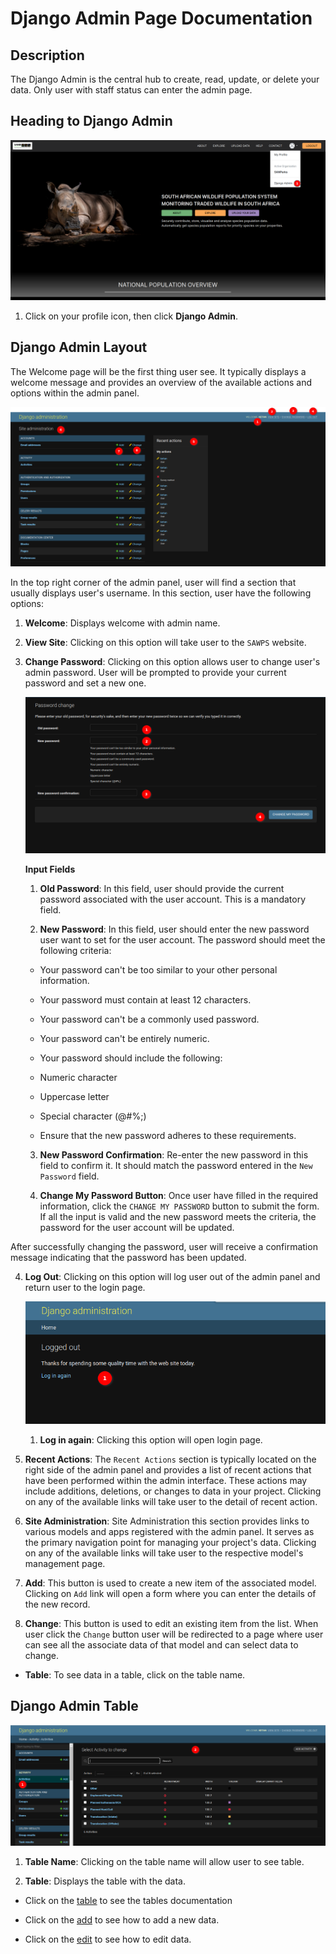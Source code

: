 # Django Admin Page Documentation

## Description

The Django Admin is the central hub to create, read, update, or delete your data. Only user with staff status can enter the admin page.

## Heading to Django Admin

_![Django Admin](./img/admin-1.png)_

1. Click on your profile icon, then click **Django Admin**.

## Django Admin Layout

The Welcome page will be the first thing user see. It typically displays a welcome message and provides an overview of the available actions and options within the admin panel.

_![Django Admin Layout](./img/admin-2.png)_

In the top right corner of the admin panel, user will find a section that usually displays user's username. In this section, user have the following options:

1. **Welcome**: Displays welcome with admin name.

2. **View Site**: Clicking on this option will take user to the `SAWPS` website.

3. **Change Password**: Clicking on this option allows user to change user's admin password. User will be prompted to provide your current password and set a new one.

    ![Change Password](./img/admin-8.png)

    **Input Fields**

    1. **Old Password**: In this field, user should provide the current password associated with the user account. This is a mandatory field.

    2. **New Password**: In this field, user should enter the new password user want to set for the user account. The password should meet the following criteria:

    * Your password can't be too similar to your other personal information.
    * Your password must contain at least 12 characters.
    * Your password can't be a commonly used password.
    * Your password can't be entirely numeric.
    * Your password should include the following:
    * Numeric character
    * Uppercase letter
    * Special character (@#%;)

    * Ensure that the new password adheres to these requirements.

    3. **New Password Confirmation**: Re-enter the new password in this field to confirm it. It should match the password entered in the `New Password` field.

    4. **Change My Password Button**: Once user have filled in the required information, click the `CHANGE MY PASSWORD` button to submit the form. If all the input is valid and the new password meets the criteria, the password for the user account will be updated.

After successfully changing the password, user will receive a confirmation message indicating that the password has been updated.

4. **Log Out**: Clicking on this option will log user out of the admin panel and return user to the login page.

    ![Logout admin page](./img/admin-9.png)

    1. **Log in again**: Clicking this option will open login page.

5. **Recent Actions**: The `Recent Actions` section is typically located on the right side of the admin panel and provides a list of recent actions that have been performed within the admin interface. These actions may include additions, deletions, or changes to data in your project. Clicking on any of the available links will take user to the detail of recent action.

6. **Site Administration**: Site Administration this section provides links to various models and apps registered with the admin panel. It serves as the primary navigation point for managing your project's data. Clicking on any of the available links will take user to the respective model's management page.

7. **Add**: This button is used to create a new item of the associated model. Clicking on `Add` link will open a form where you can enter the details of the new record.

8. **Change**: This button is used to edit an existing item from the list. When user click the `Change` button user will be redirected to a page where user can see all the associate data of that model and can select data to change.

* **Table**: To see data in a table, click on the table name.

## Django Admin Table

![Django Admin Table](./img/admin-11.png)

1. **Table Name**: Clicking on the table name will allow user to see table.

2. **Table**: Displays the table with the data.

* Click on the [table](django-table.md) to see the tables documentation

* Click on the [add](django-add-data.md) to see how to add a new data.

* Click on the [edit](django-change-data.md) to see how to edit data.
